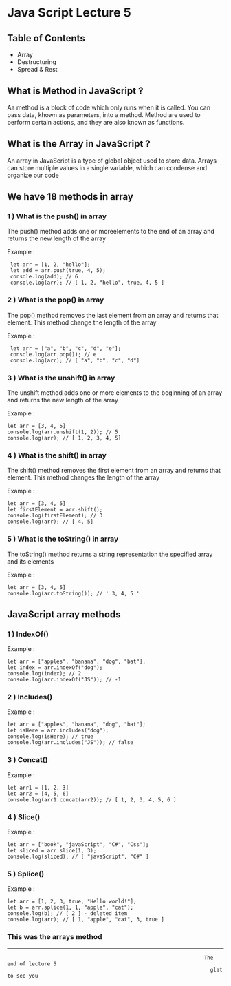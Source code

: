 # Java Script Lecture 5

## Table of Contents 
+ Array
+ Destructuring
+ Spread & Rest

## What is Method in JavaScript ?
Aa method is a block of code which only runs when it is called. You can pass data, khown as parameters, into a method. Method are used to perform certain actions, and they are also known as functions.

## What is the Array in JavaScript ?
An array in JavaScript is a type of global object used to store data. Arrays can store multiple values in a single variable, which can condense and organize our code

## We have 18 methods in array
### 1 ) What is the push() in array
The push() method adds one or moreelements to the end of an array and returns the new length of the array

Example :

     let arr = [1, 2, "hello"]; 
     let add = arr.push(true, 4, 5);
     console.log(add); // 6
     console.log(arr); // [ 1, 2, "hello", true, 4, 5 ]
### 2 ) What is the pop() in array
The pop() method removes the last element from an array and returns that element. This method change the length of the array

Example : 

     let arr = ["a", "b", "c", "d", "e"];
     console.log(arr.pop()); // e
     console.log(arr); // [ "a", "b", "c", "d"]
### 3 ) What is the unshift() in array
The unshift method adds one or more elements to the beginning of an array and returns the new length of the array

Example : 

    let arr = [3, 4, 5]
    console.log(arr.unshift(1, 2)); // 5
    console.log(arr); // [ 1, 2, 3, 4, 5]
### 4 ) What is the shift() in array
The shift() method removes the first element from an array and returns that element. This method changes the length of the array

Example : 

    let arr = [3, 4, 5]
    let firstElement = arr.shift();
    console.log(firstElement); // 3
    console.log(arr); // [ 4, 5]
### 5 ) What is the toString() in array
The toString() method returns a string representation the specified array and its elements 

Example : 

    let arr = [3, 4, 5]
    console.log(arr.toString()); // ' 3, 4, 5 '
    
## JavaScript array methods 
### 1 ) IndexOf()
Example :

    let arr = ["apples", "banana", "dog", "bat"];
    let index = arr.indexOf("dog"); 
    console.log(index); // 2
    console.log(arr.indexOf("JS")); // -1
### 2 ) Includes()
Example :

    let arr = ["apples", "banana", "dog", "bat"];
    let isHere = arr.includes("dog"); 
    console.log(isHere); // true
    console.log(arr.includes("JS")); // false
### 3 ) Concat()
Example :

    let arr1 = [1, 2, 3]
    let arr2 = [4, 5, 6]
    console.log(arr1.concat(arr2)); // [ 1, 2, 3, 4, 5, 6 ]
### 4 ) Slice()
Example :

    let arr = ["book", "javaScript", "C#", "Css"];
    let sliced = arr.slice(1, 3); 
    console.log(sliced); // [ "javaScript", "C#" ]
### 5 ) Splice()
Example :

    let arr = [1, 2, 3, true, "Hello world!"];
    let b = arr.splice(1, 1, "apple", "cat"); 
    console.log(b); // [ 2 ] - deleted item 
    console.log(arr); // [ 1, "apple", "cat", 3, true ]
### This was the arrays method 

------------------------------------------------------------

                                                                    The end of lecture 5
                                                                      glat to see you
